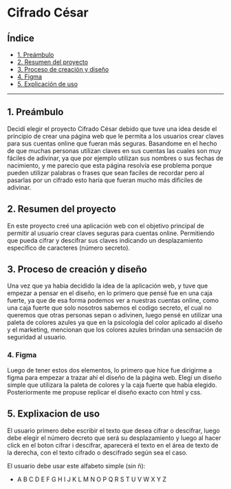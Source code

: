 # Cifrado César

## Índice

* [1. Preámbulo](#1-preámbulo)
* [2. Resumen del proyecto](#2-resumen-del-proyecto)
* [3. Proceso de creación y diseño](#3-proceso-de-creación-y-diseño)
* [4. Figma](#4-Figma)
* [5. Explicación de uso](#5-explicación-de-uso)

***

## 1. Preámbulo

Decidí elegir el proyecto Cifrado César debido que tuve una idea desde el principio de crear una página web que le permita a los usuarios crear claves para sus cuentas online que fueran más seguras. Basandome en el hecho de que muchas personas utilizan claves en sus cuentas las cuales son muy fáciles de adivinar, ya que por ejemplo utilizan sus nombres o sus fechas de nacimiento, y me parecio que esta página resolvía ese problema porque pueden utilizar palabras o frases que sean faciles de recordar pero al pasarlas por un cifrado esto haría que fueran mucho más dificiles de adivinar.

## 2. Resumen del proyecto

En este proyecto creé una aplicación web con el objetivo principal de permitir al usuario crear claves seguras para cuentas online. Permitiendo que pueda cifrar y descifrar sus claves indicando un desplazamiento específico de caracteres (número secreto).


## 3. Proceso de creación y diseño

Una vez que ya habia decidido la idea de la aplicación web, y tuve que empezar a pensar en el diseño, en lo primero que pensé fue en una caja fuerte, ya que de esa forma podemos ver a nuestras cuentas online, como una caja fuerte que solo nosotros sabemos el codigo secreto, el cual no queremos que otras personas sepan o adivinen, luego pensé en utilizar una paleta de colores azules ya que en la psicología del color aplicado al diseño y el marketing, mencionan que los colores azules brindan una sensación de seguridad al usuario.

### 4. Figma

Luego de tener estos dos elementos, lo primero que hice fue dirigirme a figma para empezar a trazar ahí el diseño de la página web. Elegí un diseño simple que utilizara la paleta de colores y la caja fuerte que había elegido. Posteriormente me propuse replicar el diseño exacto con html y css.


## 5. Explixacion de uso
El usuario primero debe escribir el texto que desea cifrar o descifrar, luego debe elegir el número decreto que será su desplazamiento y luego al hacer click en el boton cifrar i descifrar, aparecerá el texto en el área de texto de la derecha, con el texto cifrado o descifrado según sea el caso. 

El usuario debe usar este alfabeto simple (sin ñ):

* A B C D E F G H I J K L M N O P Q R S T U V W X Y Z